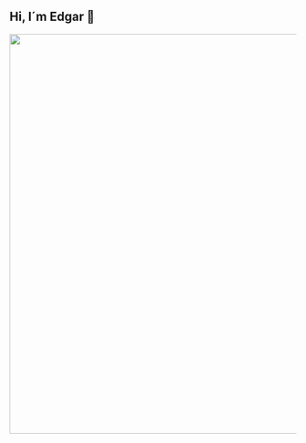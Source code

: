 ## Hi, I´m Edgar 👋

<p align="left">
  <img src="https://github.com/user-attachments/assets/d15798c4-48e7-4985-80f9-f5c372931ba3" width="700">
</p>


<!--
**Edgpan1721/Edgpan1721** is a ✨ _special_ ✨ repository because its `README.md` (this file) appears on your GitHub profile.

Here are some ideas to get you started:

- 🔭 I’m currently working on ...
- 🌱 I’m currently learning ...
- 👯 I’m looking to collaborate on ...
- 🤔 I’m looking for help with ...
- 💬 Ask me about ...
- 📫 How to reach me: ...
- 😄 Pronouns: ...
- ⚡ Fun fact: ...
-->
